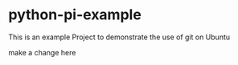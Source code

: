 # python-pi-example
This is an example Project to demonstrate the use of git on Ubuntu

make a change here